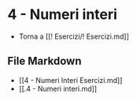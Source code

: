 # 4 - Numeri  interi

- Torna a [[! Esercizi/! Esercizi.md]]

## File Markdown
- [[4 - Numeri Interi Esercizi.md]]
- [[.4 - Numeri  interi.md]]
